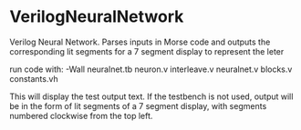 # VerilogNeuralNetwork
Verilog Neural Network. Parses inputs in Morse code and outputs the corresponding lit segments for a 7 segment display to represent the leter

run code with: 
-Wall neuralnet.tb neuron.v interleave.v neuralnet.v blocks.v constants.vh 

This will display the test output text.
If the testbench is not used, output will be in the form of lit segments of a 7 segment display, with segments numbered clockwise from the top left.
